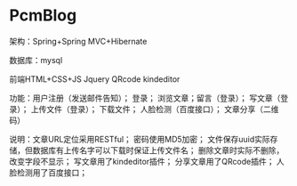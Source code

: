 # PcmBlog

架构：Spring+Spring MVC+Hibernate  

数据库：mysql

前端HTML+CSS+JS  Jquery QRcode kindeditor

功能：用户注册（发送邮件告知）； 登录； 浏览文章；留言（登录）； 写文章（登录）； 上传文件（登录）； 下载文件； 人脸检测（百度接口）； 文章分享（二维码） 

说明：文章URL定位采用RESTful；
       密码使用MD5加密；
       文件保存uuid实际存储，但数据库有上传名字可以下载时保证上传文件名；
       删除文章时实际不删除，改变字段不显示；
       写文章用了kindeditor插件；
       分享文章用了QRcode插件；
       人脸检测用了百度接口；
